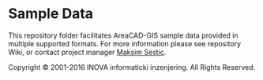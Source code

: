 ﻿# Sample Data

This repository folder facilitates AreaCAD-GIS sample data provided in multiple supported formats. For more information please see repository Wiki, or contact project manager [Maksim Sestic](https://github.com/SesticM).

Copyright © 2001-2016 INOVA informaticki inzenjering. All Rights Reserved. 


